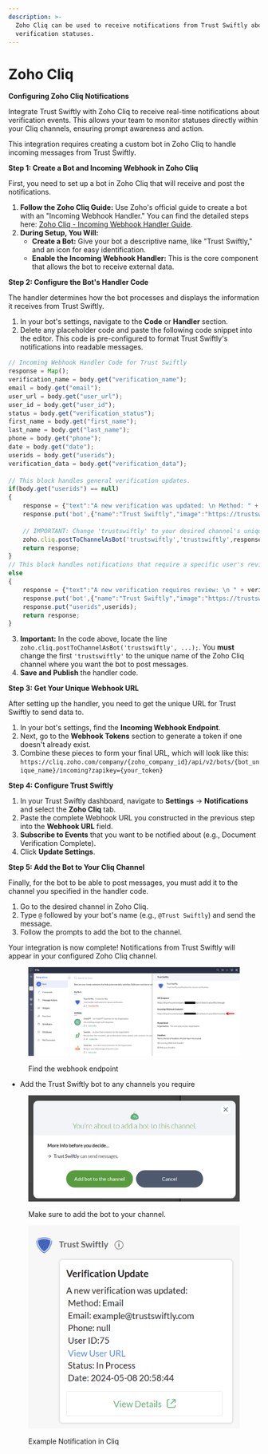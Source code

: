 ```yaml
---
description: >-
  Zoho Cliq can be used to receive notifications from Trust Swiftly about
  verification statuses.
---
```


# Zoho Cliq

**Configuring Zoho Cliq Notifications**

Integrate Trust Swiftly with Zoho Cliq to receive real-time notifications about verification events. This allows your team to monitor statuses directly within your Cliq channels, ensuring prompt awareness and action.

This integration requires creating a custom bot in Zoho Cliq to handle incoming messages from Trust Swiftly.

**Step 1: Create a Bot and Incoming Webhook in Zoho Cliq**

First, you need to set up a bot in Zoho Cliq that will receive and post the notifications.

1. **Follow the Zoho Cliq Guide:** Use Zoho's official guide to create a bot with an "Incoming Webhook Handler." You can find the detailed steps here: [Zoho Cliq - Incoming Webhook Handler Guide](https://help.zoho.com/portal/en/community/topic/cliq-bots-get-notifications-about-any-action-on-an-application-with-the-incoming-webhook-handler).
2. **During Setup, You Will:**
   * **Create a Bot:** Give your bot a descriptive name, like "Trust Swiftly," and an icon for easy identification.
   * **Enable the Incoming Webhook Handler:** This is the core component that allows the bot to receive external data.

**Step 2: Configure the Bot's Handler Code**

The handler determines how the bot processes and displays the information it receives from Trust Swiftly.

1. In your bot's settings, navigate to the **Code** or **Handler** section.
2. Delete any placeholder code and paste the following code snippet into the editor. This code is pre-configured to format Trust Swiftly's notifications into readable messages.

```javascript
// Incoming Webhook Handler Code for Trust Swiftly
response = Map();
verification_name = body.get("verification_name");
email = body.get("email");
user_url = body.get("user_url");
user_id = body.get("user_id");
status = body.get("verification_status");
first_name = body.get("first_name");
last_name = body.get("last_name");
phone = body.get("phone");
date = body.get("date");
userids = body.get("userids");
verification_data = body.get("verification_data");

// This block handles general verification updates.
if(body.get("userids") == null)
{
	response = {"text":"A new verification was updated: \n Method: " + verification_name + " \n Data: " + verification_data + " \n Email: " + email + "\n Phone: " + phone + " \n User ID:" + user_id + "\n [View User URL](" + user_url + ") \n Status: " + status + " \n Date: " + date,"card":{"title":"Verification Update","theme":"modern-inline"},"buttons":{{"label":"View Details","type":"+","action":{"type":"open.url","data":{"web":user_url}}}}};
	response.put('bot',{"name":"Trust Swiftly","image":"https://trustswiftly.com/assets/img/favicon.png"});
	
    // IMPORTANT: Change 'trustswiftly' to your desired channel's unique name.
	zoho.cliq.postToChannelAsBot('trustswiftly','trustswiftly',response);
	return response;
}
// This block handles notifications that require a specific user's review.
else
{
	response = {"text":"A new verification requires review: \n " + verification_data + " \n Email: " + email + "\n Phone: " + phone + " \n User ID:" + user_id + "\n [View User URL](" + user_url + ") \n Reviewer: " + userids,"card":{"title":"Verification Update","theme":"modern-inline"},"buttons":{{"label":"View Details","type":"+","action":{"type":"open.url","data":{"web":user_url}}}}};
	response.put('bot',{"name":"Trust Swiftly","image":"https://trustswiftly.com/assets/img/favicon.png"});
	response.put("userids",userids);
	return response;
}
```

3. **Important:** In the code above, locate the line `zoho.cliq.postToChannelAsBot('trustswiftly', ...);`. You **must** change the first `'trustswiftly'` to the unique name of the Zoho Cliq channel where you want the bot to post messages.
4. **Save and Publish** the handler code.

**Step 3: Get Your Unique Webhook URL**

After setting up the handler, you need to get the unique URL for Trust Swiftly to send data to.

1. In your bot's settings, find the **Incoming Webhook Endpoint**.
2. Next, go to the **Webhook Tokens** section to generate a token if one doesn't already exist.
3. Combine these pieces to form your final URL, which will look like this:
   `https://cliq.zoho.com/company/{zoho_company_id}/api/v2/bots/{bot_unique_name}/incoming?zapikey={your_token}`

**Step 4: Configure Trust Swiftly**

1. In your Trust Swiftly dashboard, navigate to **Settings** -> **Notifications** and select the **Zoho Cliq** tab.
2. Paste the complete Webhook URL you constructed in the previous step into the **Webhook URL** field.
3. **Subscribe to Events** that you want to be notified about (e.g., Document Verification Complete).
4. Click **Update Settings**.

**Step 5: Add the Bot to Your Cliq Channel**

Finally, for the bot to be able to post messages, you must add it to the channel you specified in the handler code.

1. Go to the desired channel in Zoho Cliq.
2. Type `@` followed by your bot's name (e.g., `@Trust Swiftly`) and send the message.
3. Follow the prompts to add the bot to the channel.

Your integration is now complete! Notifications from Trust Swiftly will appear in your configured Zoho Cliq channel.

<figure><img src="../.gitbook/assets/image (44).png" alt=""><figcaption><p>Find the webhook endpoint</p></figcaption></figure>

* Add the Trust Swiftly bot to any channels you require

<figure><img src="../.gitbook/assets/image (16).png" alt=""><figcaption><p>Make sure to add the bot to your channel.</p></figcaption></figure>

<figure><img src="../.gitbook/assets/image (1) (1) (1) (1) (1).png" alt=""><figcaption><p>Example Notification in Cliq</p></figcaption></figure>
